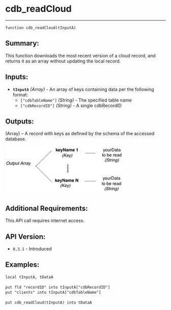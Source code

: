 # cdb_readCloud
---
```
function cdb_readCloud(tInputA)
```
## Summary:
This function downloads the most recent version of a cloud record, and returns it as an array without updating the local record.

## Inputs:
* **`tInputA`** *(Array)* - An array of keys containing data per the following format:
    * `["cdbTableName"]` *(String)* - The specified table name
    * `["cdbRecordID"]` *(String)* - A single cdbRecordID

## Outputs:
(Array) – A record with keys as defined by the schema of the accessed database.

![Read output diagram](../../chartimages/readOutputSingle.png)

## Additional Requirements:
This API call requires internet access.

## API Version:
* `0.3.1` - Introduced

## Examples:
```
local tInputA, tDataA

put fld "recordID" into tInputA["cdbRecordID"]
put "clients" into tInputA["cdbTableName"]
    
put cdb_readCloud(tInputA) into tDataA
```